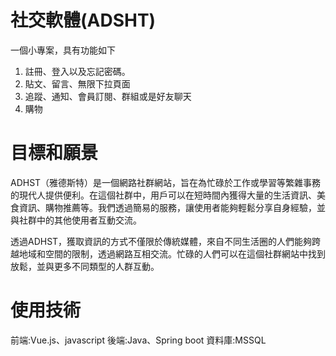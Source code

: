 # 社交軟體(ADSHT)
一個小專案，具有功能如下
1. 註冊、登入以及忘記密碼。
2. 貼文、留言、無限下拉頁面
3. 追蹤、通知、會員訂閱、群組或是好友聊天
4. 購物

# 目標和願景
ADHST（雅德斯特）是一個網路社群網站，旨在為忙碌於工作或學習等繁雜事務的現代人提供便利。在這個社群中，用戶可以在短時間內獲得大量的生活資訊、美食資訊、購物推薦等。我們透過簡易的服務，讓使用者能夠輕鬆分享自身經驗，並與社群中的其他使用者互動交流。

透過ADHST，獲取資訊的方式不僅限於傳統媒體，來自不同生活圈的人們能夠跨越地域和空間的限制，透過網路互相交流。忙碌的人們可以在這個社群網站中找到放鬆，並與更多不同類型的人群互動。

# 使用技術
前端:Vue.js、javascript
後端:Java、Spring boot
資料庫:MSSQL


